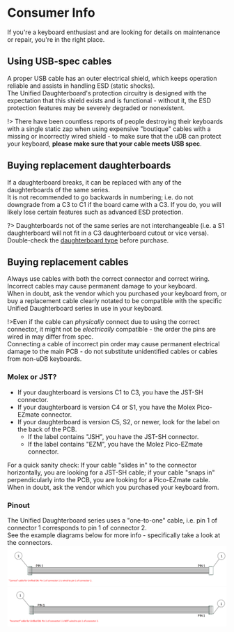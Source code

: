 # Consumer Info

If you're a keyboard enthusiast and are looking for details on maintenance or repair, you're in the right place.


## Using USB-spec cables
A proper USB cable has an outer electrical shield, which keeps operation reliable and assists in handling ESD (static shocks).  
The Unified Daughterboard's protection circuitry is designed with the expectation that this shield exists and is functional - without it, the ESD protection features may be severely degraded or nonexistent.  

!> There have been countless reports of people destroying their keyboards with a single static zap when using expensive "boutique" cables with a missing or incorrectly wired shield - to make sure that the uDB can protect your keyboard, **please make sure that your cable meets USB spec**.  


## Buying replacement daughterboards
If a daughterboard breaks, it can be replaced with any of the daughterboards of the same series.  
It is not recommended to go backwards in numbering; i.e. do not downgrade from a C3 to C1 if the board came with a C3. If you do, you will likely lose certain features such as advanced ESD protection.  

?> Daughterboards not of the same series are not interchangeable (i.e. a S1 daughterboard will not fit in a C3 daughterboard cutout or vice versa).  
Double-check the [daughterboard type](db-spec-list.md) before purchase.  


## Buying replacement cables
Always use cables with both the correct connector and correct wiring. Incorrect cables may cause permanent damage to your keyboard.  
When in doubt, ask the vendor which you purchased your keyboard from, or buy a replacement cable clearly notated to be compatible with the specific Unified Daughterboard series in use in your keyboard.  

!>Even if the cable can *physically* connect due to using the correct connector, it might not be *electrically* compatible - the order the pins are wired in may differ from spec.  
Connecting a cable of incorrect pin order may cause permanent electrical damage to the main PCB - do not substitute unidentified cables or cables from non-uDB keyboards.


### Molex or JST?
- If your daughterboard is versions C1 to C3, you have the JST-SH connector.  
- If your daughterboard is version C4 or S1, you have the Molex Pico-EZmate connector.  
- If your daughterboard is version C5, S2, or newer, look for the label on the back of the PCB.
  - If the label contains "JSH", you have the JST-SH connector.
  - If the label contains "EZM", you have the Molez Pico-EZmate connector.

For a quick sanity check: If your cable "slides in" to the connector horizontally, you are looking for a JST-SH cable; if your cable "snaps in" perpendicularly into the PCB, you are looking for a Pico-EZmate cable.  
When in doubt, ask the vendor which you purchased your keyboard from.

  
### Pinout
The Unified Daughterboard series uses a "one-to-one" cable, i.e. pin 1 of connector 1 corresponds to pin 1 of connector 2.  
See the example diagrams below for more info - specifically take a look at the connectors.  
![Correct cable diagram](/_media/jst-correct.png ':size=900')
![Incorrect cable diagram](/_media/jst-incorrect.png ':size=900')

